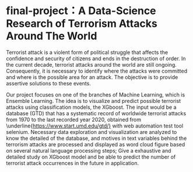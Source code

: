 # final-project：A Data-Science Research of Terrorism Attacks Around The World
Terrorist attack is a violent form of political struggle that affects the confidence and security of citizens and ends in the destruction of order. In the current decade,  terrorist attacks around the world are still ongoing. Consequently, it is necessary to identify where the attacks were 
committed and where is the possible area for an attack. The objective is to provide assertive solutions to these events.

Our project focuses on one of the branches of Machine Learning, which is Ensemble Learning. The idea is to visualize and predict possible terrorist attacks using classification models, the XGboost. The input would be a database (GTD) that has a systematic record of worldwide terrorist attacks from 1970 to the last recorded year 2020, obtained from \underline{https://www.start.umd.edu/gtd/} with web automation test tool selenium. Necessary data exploration and visualization are analyzed to know the detailed of the database, and motives in text variables behind the terrorism attacks are processed and displayed as word cloud figure based on several natural language processing steps; Give a exhaustive and detailed study on XGboost model and be able to predict the number of terrorist attack occurrences in the future in application.
